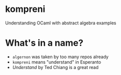 # kompreni
Understanding OCaml with abstract algebra examples



# What's in a name?

- `algernon` was taken by too many repos already
- `kompreni` means "understand" in Esperanto
- _Understand_ by Ted Chiang is a great read
